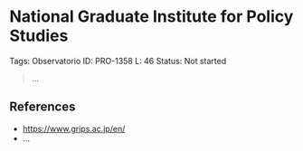 # National Graduate Institute for Policy Studies

Tags: Observatorio
ID: PRO-1358
L: 46
Status: Not started

> …
> 

## References

- https://www.grips.ac.jp/en/
- …